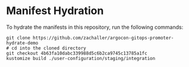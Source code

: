 # Manifest Hydration

To hydrate the manifests in this repository, run the following commands:

```shell
git clone https://github.com/zachaller/argocon-gitops-promoter-hydrate-demo
# cd into the cloned directory
git checkout 4b63fa10dabc339988d5c6b2ca9745c13785a1fc
kustomize build ./user-configuration/staging/integration
```
